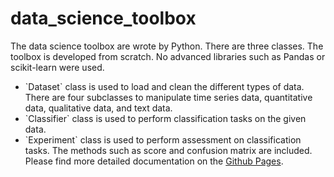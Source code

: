 # data_science_toolbox

The data science toolbox are wrote by Python. There are three classes. The toolbox is developed from scratch. No advanced libraries such as Pandas or scikit-learn were used. <br>
<ul>
<li>`Dataset` class is used to load and clean the different types of data. There are four subclasses to manipulate time series data, quantitative data, qualitative data, and text data. 
<li>`Classifier` class is used to perform classification tasks on the given data. 
<li>`Experiment` class is used to perform assessment on classification tasks. The methods such as score and confusion matrix are included. <br>
Please find more detailed documentation on the <a href="https://nixiaojing.github.io/data_science_toolbox/annotated.html">Github Pages</a>. 